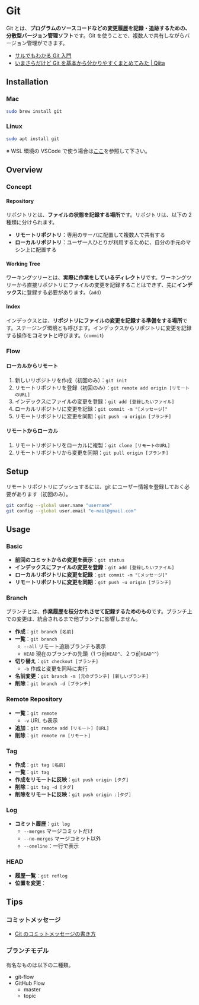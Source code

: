 # Git

Git とは、**プログラムのソースコードなどの変更履歴を記録・追跡するための、分散型バージョン管理ソフト**です。Git を使うことで、複数人で共有しながらバージョン管理ができます。

- [サルでもわかる Git 入門](https://backlog.com/ja/git-tutorial/)
- [いまさらだけど Git を基本から分かりやすくまとめてみた | Qiita](https://qiita.com/gold-kou/items/7f6a3b46e2781b0dd4a0)

## Installation

### Mac

```bash
sudo brew install git
```

### Linux

```bash
sudo apt install git
```

※ WSL 環境の VSCode で使う場合は[ここ](https://qiita.com/xeres/items/ed4d659cfac4a1695f4b)を参照して下さい。

## Overview

### Concept

#### Repository

リポジトリとは、**ファイルの状態を記録する場所**です。リポジトリは、以下の 2 種類に分けられます。

- **リモートリポジトリ**：専用のサーバに配置して複数人で共有する
- **ローカルリポジトリ**：ユーザ一人ひとりが利用するために、自分の手元のマシン上に配置する

#### Working Tree

ワーキングツリーとは、**実際に作業をしているディレクトリ**です。ワーキングツリーから直接リポジトリにファイルの変更を記録することはできず、先に**インデックス**に登録する必要があります。（`add`）

#### Index

インデックスとは、**リポジトリにファイルの変更を記録する準備をする場所**です。ステージング環境とも呼びます。インデックスからリポジトリに変更を記録する操作を**コミット**と呼びます。（`commit`)

### Flow

#### ローカルからリモート

1. 新しいリポジトリを作成（初回のみ）：`git init`
2. リモートリポジトリを登録（初回のみ）：`git remote add origin [リモートのURL]`
3. インデックスにファイルの変更を登録：`git add [登録したいファイル]`
4. ローカルリポジトリに変更を記録：`git commit -m "[メッセージ]"`
5. リモートリポジトリに変更を同期：`git push -u origin [ブランチ]`

#### リモートからローカル

1. リモートリポジトリをローカルに複製：`git clone [リモートのURL]`
2. リモートリポジトリから変更を同期：`git pull origin [ブランチ]`

## Setup

リモートリポジトリにプッシュするには、git にユーザー情報を登録しておく必要があります（初回のみ）。

```bash
git config --global user.name "username"
git config --global user.email "e-mail@gmail.com"
```

## Usage

### Basic

- **前回のコミットからの変更を表示**：`git status`
- **インデックスにファイルの変更を登録**：`git add [登録したいファイル]`
- **ローカルリポジトリに変更を記録**：`git commit -m "[メッセージ]"`
- **リモートリポジトリに変更を同期**：`git push -u origin [ブランチ]`

### Branch

ブランチとは、**作業履歴を枝分かれさせて記録するためのもの**です。ブランチ上での変更は、統合されるまで他ブランチに影響しません。

- **作成**：`git branch [名前]`
- **一覧**：`git branch`
  - `--all` リモート追跡ブランチも表示
  - `HEAD` 現在のブランチの先頭（1 つ前`HEAD^`、２つ前`HEAD^^`）
- **切り替え**：`git checkout [ブランチ]`
  - `-b` 作成と変更を同時に実行
- **名前変更**：`git branch -m [元のブランチ] [新しいブランチ]`
- **削除**：`git branch -d [ブランチ]`

### Remote Repository

- **一覧**：`git remote`
  - `-v` URL も表示
- **追加**：`git remote add [リモート] [URL]`
- **削除**：`git remote rm [リモート]`

### Tag

- **作成**：`git tag [名前]`
- **一覧**：`git tag`
- **作成をリモートに反映**：`git push origin [タグ]`
- **削除**：`git tag -d [タグ]`
- **削除をリモートに反映**：`git push origin :[タグ]`

### Log

- **コミット履歴**：`git log`
  - `--merges` マージコミットだけ
  - `--no-merges` マージコミット以外
  - `--oneline`：一行で表示

### HEAD

- **履歴一覧**：`git reflog`
- **位置を変更**：

## Tips

### コミットメッセージ

- [Git のコミットメッセージの書き方](https://qiita.com/itosho/items/9565c6ad2ffc24c09364)

### ブランチモデル

有名なものは以下の二種類。

- git-flow
- GitHub Flow
  - master
  - topic
